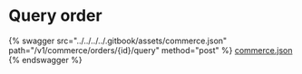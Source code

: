 # Query order

{% swagger src="../../../../.gitbook/assets/commerce.json" path="/v1/commerce/orders/{id}/query" method="post" %}
[commerce.json](../../../../.gitbook/assets/commerce.json)
{% endswagger %}
